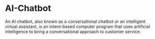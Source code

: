 # AI-Chatbot
An AI chatbot, also known as a conversational chatbot or an intelligent virtual assistant, is an intent-based computer program that uses artificial intelligence to bring a conversational approach to customer service.
